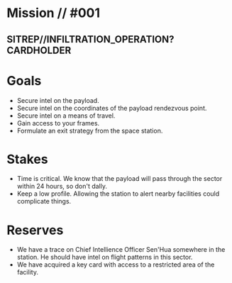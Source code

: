 # Mission // #001

## SITREP//INFILTRATION_OPERATION?CARDHOLDER

# Goals

- Secure intel on the payload.
- Secure intel on the coordinates of the payload rendezvous point.
- Secure intel on a means of travel.
- Gain access to your frames.
- Formulate an exit strategy from the space station.

# Stakes

- Time is critical. We know that the payload will pass through the sector within 24 hours, so don't dally.
- Keep a low profile. Allowing the station to alert nearby facilities could complicate things.

# Reserves

- We have a trace on Chief Intellience Officer Sen'Hua somewhere in the station. He should have intel on flight patterns in this sector.
- We have acquired a key card with access to a restricted area of the facility.
